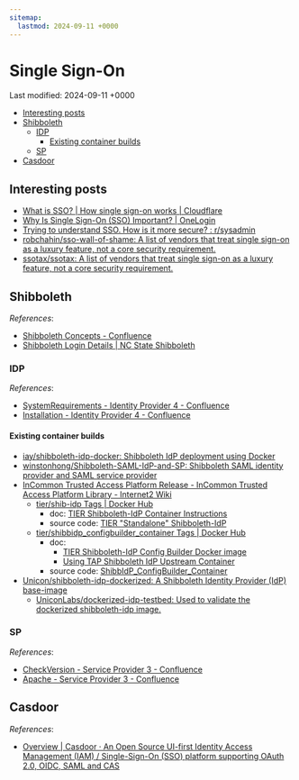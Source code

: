 ```yaml
---
sitemap:
  lastmod: 2024-09-11 +0000
---
```


# Single Sign-On

Last modified: 2024-09-11 +0000

- [Interesting posts](#interesting-posts)
- [Shibboleth](#shibboleth)
  - [IDP](#idp)
    - [Existing container builds](#existing-container-builds)
  - [SP](#sp)
- [Casdoor](#casdoor)

## Interesting posts

- [What is SSO? \| How single sign-on works \| Cloudflare](https://www.cloudflare.com/learning/access-management/what-is-sso/)
- [Why Is Single Sign-On (SSO) Important? \| OneLogin](https://www.onelogin.com/learn/why-sso-important)
- [Trying to understand SSO. How is it more secure? : r/sysadmin](https://www.reddit.com/r/sysadmin/comments/16mwv9s/trying_to_understand_sso_how_is_it_more_secure/)
- [robchahin/sso-wall-of-shame: A list of vendors that treat single sign-on as a luxury feature, not a core security requirement.](https://github.com/robchahin/sso-wall-of-shame)
- [ssotax/ssotax: A list of vendors that treat single sign-on as a luxury feature, not a core security requirement.](https://github.com/ssotax/ssotax)

## Shibboleth

*References*:

- [Shibboleth Concepts - Confluence](https://shibboleth.atlassian.net/wiki/spaces/CONCEPT/overview)
- [Shibboleth Login Details \| NC State Shibboleth](https://docs.shib.ncsu.edu/docs/shiblogindetails.html)

### IDP

*References*:

- [SystemRequirements - Identity Provider 4 - Confluence](https://shibboleth.atlassian.net/wiki/spaces/IDP4/pages/1265631833/SystemRequirements)
- [Installation - Identity Provider 4 - Confluence](https://shibboleth.atlassian.net/wiki/spaces/IDP4/pages/1265631502/Installation)

#### Existing container builds

- [iay/shibboleth-idp-docker: Shibboleth IdP deployment using Docker](https://github.com/iay/shibboleth-idp-docker)
- [winstonhong/Shibboleth-SAML-IdP-and-SP: Shibboleth SAML identity provider and SAML service provider](https://github.com/winstonhong/Shibboleth-SAML-IdP-and-SP/tree/master)
- [InCommon Trusted Access Platform Release - InCommon Trusted Access Platform Library - Internet2 Wiki](https://spaces.at.internet2.edu/display/ITAP/InCommon+Trusted+Access+Platform+Release)
  - [tier/shib-idp Tags \| Docker Hub](https://hub.docker.com/r/tier/shib-idp/tags)
    - doc: [TIER Shibboleth-IdP Container Instructions](https://docs.google.com/document/d/1qb5XTde1nulCdA_8QUei48CxDj0lQs7ShD622Ze_4II/edit)
    - source code: [TIER "Standalone" Shibboleth-IdP](https://github.internet2.edu/docker/shib-idp)
  - [tier/shibbidp_configbuilder_container Tags \| Docker Hub](https://hub.docker.com/r/tier/shibbidp_configbuilder_container/tags)
    - doc:
      - [TIER Shibboleth-IdP Config Builder Docker image](https://spaces.at.internet2.edu/display/TPD/TIER+Shibboleth-IdP+Config+Builder+Docker+image)
      - [Using TAP Shibboleth IdP Upstream Container](https://docs.google.com/document/d/17-0O3Tvty9PONL6wu4PiC6ZWramdyntXmOsq1UpD2tE/edit)
    - source code: [ShibbIdP_ConfigBuilder_Container](https://github.internet2.edu/docker/ShibbIdP_ConfigBuilder_Container)
- [Unicon/shibboleth-idp-dockerized: A Shibboleth Identity Provider (IdP) base-image](https://github.com/Unicon/shibboleth-idp-dockerized)
  - [UniconLabs/dockerized-idp-testbed: Used to validate the dockerized shibboleth-idp image.](https://github.com/UniconLabs/dockerized-idp-testbed)

### SP

*References*:

- [CheckVersion - Service Provider 3 - Confluence](https://shibboleth.atlassian.net/wiki/spaces/SP3/pages/2065335710/CheckVersion)
- [Apache - Service Provider 3 - Confluence](https://shibboleth.atlassian.net/wiki/spaces/SP3/pages/2065335062/Apache#Apache-SetHandler)

## Casdoor

*References*:

- [Overview \| Casdoor · An Open Source UI-first Identity Access Management (IAM) / Single-Sign-On (SSO) platform supporting OAuth 2.0, OIDC, SAML and CAS](https://casdoor.org/docs/overview)
